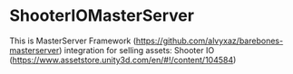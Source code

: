 # ShooterIOMasterServer

This is MasterServer Framework (https://github.com/alvyxaz/barebones-masterserver) integration for selling assets: Shooter IO (https://www.assetstore.unity3d.com/en/#!/content/104584)

